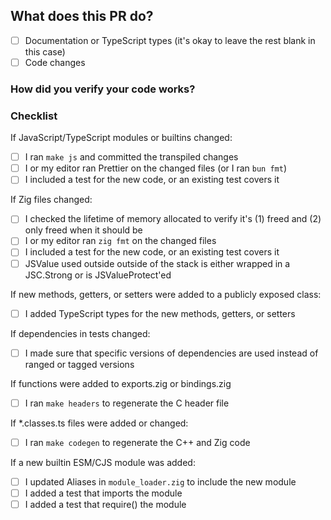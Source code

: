 ## What does this PR do?

<!-- **Please include a textual description of the changes**, example: -->

<!--

This adds a new flag --bail to bun test. When set, it will stop running tests after the first failure. This is useful for CI environments where you want to fail fast.

-->

- [ ] Documentation or TypeScript types (it's okay to leave the rest blank in this case)
- [ ] Code changes

### How did you verify your code works?

<!-- **For code changes, please include automated tests**. Feel free to uncomment the line below -->

<!-- I wrote automated tests -->

### Checklist

<!-- **Please delete the sections which are not relevant, including this line. If there were no code changes, feel free to delete or ignore this section entirely** -->

If JavaScript/TypeScript modules or builtins changed:

- [ ] I ran `make js` and committed the transpiled changes
- [ ] I or my editor ran Prettier on the changed files (or I ran `bun fmt`)
- [ ] I included a test for the new code, or an existing test covers it

If Zig files changed:

- [ ] I checked the lifetime of memory allocated to verify it's (1) freed and (2) only freed when it should be
- [ ] I or my editor ran `zig fmt` on the changed files
- [ ] I included a test for the new code, or an existing test covers it
- [ ] JSValue used outside outside of the stack is either wrapped in a JSC.Strong or is JSValueProtect'ed

If new methods, getters, or setters were added to a publicly exposed class:

- [ ] I added TypeScript types for the new methods, getters, or setters

If dependencies in tests changed:

- [ ] I made sure that specific versions of dependencies are used instead of ranged or tagged versions

If functions were added to exports.zig or bindings.zig

- [ ] I ran `make headers` to regenerate the C header file

If \*.classes.ts files were added or changed:

- [ ] I ran `make codegen` to regenerate the C++ and Zig code

If a new builtin ESM/CJS module was added:

- [ ] I updated Aliases in `module_loader.zig` to include the new module
- [ ] I added a test that imports the module
- [ ] I added a test that require() the module
